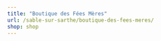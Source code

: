 ```yaml
---
title: "Boutique des Fées Mères"
url: /sable-sur-sarthe/boutique-des-fees-meres/
shop: shop
---
```

